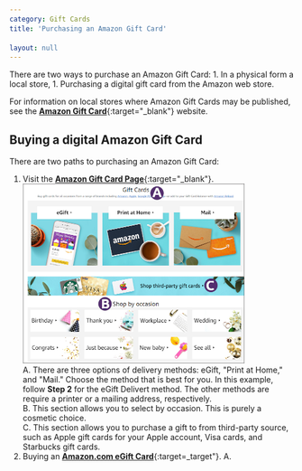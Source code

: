 ```yaml
---
category: Gift Cards
title: 'Purchasing an Amazon Gift Card'

layout: null
---
```


There are two ways to purchase an Amazon Gift Card:
    1. In a physical form a local store,
    1. Purchasing a digital gift card from the Amazon web store.

For information on local stores where Amazon Gift Cards may be published, see the [**Amazon Gift Card**](https://www.amazon.com/b/?node=13582391011){:target="_blank"} website.

## Buying a digital Amazon Gift Card

There are two paths to purchasing an Amazon Gift Card:
1. Visit the [**Amazon Gift Card Page**](https://www.amazon.com/gift-cards/b?ie=UTF8&node=2238192011){:target="_blank"}.  
    ![Amazon Gift Card Hub](gifthub-1.png)  
    A. There are three options of delivery methods: eGift, "Print at Home," and "Mail." Choose the method that is best for you. In this example, follow **Step 2** for the eGift Delivert method. The other methods are require a printer or a mailing address, respectively.  
    B. This section allows you to select by occasion. This is purely a cosmetic choice.  
    C. This section allows you to purchase a gift to from third-party source, such as Apple gift cards for your Apple account, Visa cards, and Starbucks gift cards.
1. Buying an [**Amazon.com eGift Card**](https://www.amazon.com/Amazon-Amazon-com-eGift-Cards/dp/BT00DC6QU4){:target=_target"}.
    A. 

